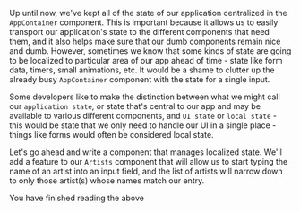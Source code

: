 Up until now, we've kept all of the state of our application centralized in the `AppContainer` component. This is important because it allows us to easily transport our application's state to the different components that need them, and it also helps make sure that our dumb components remain nice and dumb. However, sometimes we know that some kinds of state are going to be localized to particular area of our app ahead of time - state like form data, timers, small animations, etc. It would be a shame to clutter up the already busy `AppContainer` component with the state for a single input.

Some developers like to make the distinction between what we might call our `application state`, or state that's central to our app and may be available to various different components, and `UI state` or `local state` - this would be state that we only need to handle our UI in a single place - things like forms would often be considered local state.

Let's go ahead and write a component that manages localized state. We'll add a feature to our `Artists` component that will allow us to start typing the name of an artist into an input field, and the list of artists will narrow down to only those artist(s) whose names match our entry.

<guide>
You have finished reading the above
</guide>